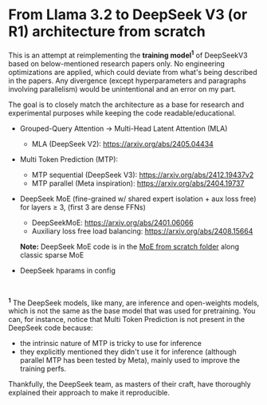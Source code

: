 # From Llama 3.2 to DeepSeek V3 (or R1) architecture from scratch

This is an attempt at reimplementing the **training model<sup>1</sup>** of DeepSeekV3 based on below-mentioned research papers only. No engineering
optimizations are applied, which could deviate from what's being described in the papers. Any divergence (except
hyperparameters and paragraphs involving parallelism) would be unintentional and an error on my part.

The goal is to closely match the architecture as a base for research and experimental purposes while keeping the code
readable/educational.


- Grouped-Query Attention → Multi-Head Latent Attention (MLA)
  - MLA (DeepSeek V2): https://arxiv.org/abs/2405.04434

- Multi Token Prediction (MTP):
    - MTP sequential (DeepSeek V3): https://arxiv.org/abs/2412.19437v2
    - MTP parallel (Meta inspiration): https://arxiv.org/abs/2404.19737
    
- DeepSeek MoE (fine-grained w/ shared expert isolation + aux loss free) for layers ≥ 3, (first 3 are dense FFNs)
    - DeepSeekMoE: https://arxiv.org/abs/2401.06066
    - Auxiliary loss free load balancing: https://arxiv.org/abs/2408.15664

    **Note:** DeepSeek MoE code is in the [MoE from scratch folder](../MoE/) along classic sparse MoE

- DeepSeek hparams in config

&nbsp;


<sup>**1**</sup> The DeepSeek models, like many, are inference and open-weights models, which is not the same as the base model that
was used for pretraining. You can, for instance, notice that Multi Token Prediction is not present in the DeepSeek code
because:  
- the intrinsic nature of MTP is tricky to use for inference  
- they explicitly mentioned they didn't use
it for inference (although parallel MTP has been tested by Meta), mainly used to improve the training perfs.

Thankfully, the DeepSeek team, as masters of their craft, have thoroughly explained their approach to make it
reproducible.